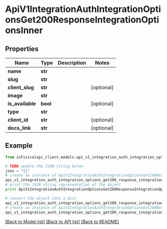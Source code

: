 # ApiV1IntegrationAuthIntegrationOptionsGet200ResponseIntegrationOptionsInner


## Properties
Name | Type | Description | Notes
------------ | ------------- | ------------- | -------------
**name** | **str** |  | 
**slug** | **str** |  | 
**client_slug** | **str** |  | [optional] 
**image** | **str** |  | 
**is_available** | **bool** |  | [optional] 
**type** | **str** |  | 
**client_id** | **str** |  | [optional] 
**docs_link** | **str** |  | [optional] 

## Example

```python
from infisicalapi_client.models.api_v1_integration_auth_integration_options_get200_response_integration_options_inner import ApiV1IntegrationAuthIntegrationOptionsGet200ResponseIntegrationOptionsInner

# TODO update the JSON string below
json = "{}"
# create an instance of ApiV1IntegrationAuthIntegrationOptionsGet200ResponseIntegrationOptionsInner from a JSON string
api_v1_integration_auth_integration_options_get200_response_integration_options_inner_instance = ApiV1IntegrationAuthIntegrationOptionsGet200ResponseIntegrationOptionsInner.from_json(json)
# print the JSON string representation of the object
print ApiV1IntegrationAuthIntegrationOptionsGet200ResponseIntegrationOptionsInner.to_json()

# convert the object into a dict
api_v1_integration_auth_integration_options_get200_response_integration_options_inner_dict = api_v1_integration_auth_integration_options_get200_response_integration_options_inner_instance.to_dict()
# create an instance of ApiV1IntegrationAuthIntegrationOptionsGet200ResponseIntegrationOptionsInner from a dict
api_v1_integration_auth_integration_options_get200_response_integration_options_inner_from_dict = ApiV1IntegrationAuthIntegrationOptionsGet200ResponseIntegrationOptionsInner.from_dict(api_v1_integration_auth_integration_options_get200_response_integration_options_inner_dict)
```
[[Back to Model list]](../README.md#documentation-for-models) [[Back to API list]](../README.md#documentation-for-api-endpoints) [[Back to README]](../README.md)


